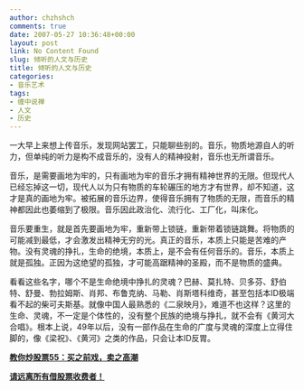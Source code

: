 ```yaml
---
author: chzhshch
comments: true
date: 2007-05-27 10:36:48+00:00
layout: post
link: No Content Found
slug: 倾听的人文与历史
title: 倾听的人文与历史
categories:
- 音乐艺术
tags:
- 缠中说禅
- 人文
- 历史
---
```


			

一大早上来想上传音乐，发现网站罢工，只能聊些别的。音乐，物质地源自人的听力，但单纯的听力是构不成音乐的，没有人的精神投射，音乐也无所谓音乐。

音乐，是需要画地为牢的，只有画地为牢的音乐才拥有精神世界的无限。但现代人已经忘掉这一切，现代人以为只有物质的车轮碾压的地方才有世界，却不知道，这才是真的画地为牢。被拓展的音乐边界，使得音乐拥有了物质的无限，而音乐的精神都因此也萎缩到了极限。音乐因此政治化、流行化、工厂化，叫床化。

音乐要重生，就是首先要画地为牢，重新带上锁链，重新带着锁链跳舞。将物质的可能减到最低，才会激发出精神无穷的光。真正的音乐，本质上只能是苦难的产物。没有灵魂的挣扎，生命的绝境，本质上，是不会有任何音乐的。音乐，本质上就是孤独。正因为这绝望的孤独，才可能高踞精神的圣殿，而不是物质的盛典。

看看这些名字，哪个不是生命绝境中挣扎的灵魂？巴赫、莫扎特、贝多芬、舒伯特、舒曼、勃拉姆斯、肖邦、布鲁克纳、马勒、肖斯塔科维奇，甚至包括本ID极端看不起的柴可夫斯基。就像中国人最熟悉的《二泉映月》，难道不也这样？这里的生命、灵魂，不一定是个体性的，没有整个民族的绝境与挣扎，就不会有《黄河大合唱》。根本上说，49年以后，没有一部作品在生命的广度与灵魂的深度上立得住脚的，像《梁祝》、《黄河》之类的作品，只会让本ID反胃。

[**教你炒股票55：买之前戏，卖之高潮**](http://blog.sina.com.cn/u/486e105c01000aur)

[**请远离所有借股票收费者！**](http://blog.sina.com.cn/u/486e105c01000asd)
